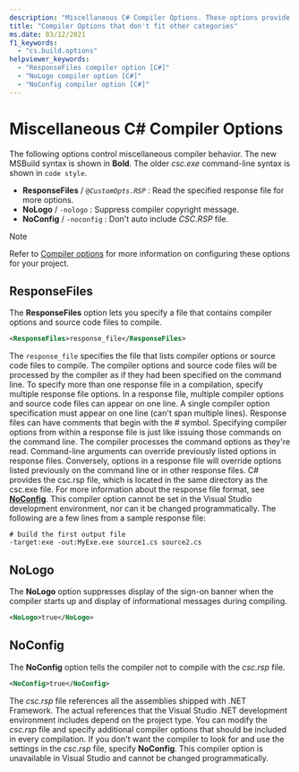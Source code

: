 ```yaml
---
description: "Miscellaneous C# Compiler Options. These options provide general options to the compiler."
title: "Compiler Options that don't fit other categories"
ms.date: 03/12/2021
f1_keywords: 
  - "cs.build.options"
helpviewer_keywords: 
  - "ResponseFiles compiler option [C#]"
  - "NoLogo compiler option [C#]"
  - "NoConfig compiler option [C#]"
---
```

# Miscellaneous C# Compiler Options

The following options control miscellaneous compiler behavior. The new MSBuild syntax is shown in **Bold**. The older *csc.exe* command-line syntax is shown in `code style`.

- **ResponseFiles** / <code>@*CustomOpts.RSP*</code> : Read the specified response file for more options.
- **NoLogo** / `-nologo` : Suppress compiler copyright message.
- **NoConfig** / `-noconfig` : Don't auto include *CSC.RSP* file.

> [!NOTE]
> Refer to [Compiler options](index.md#how-to-set-options) for more information on configuring these options for your project.

## ResponseFiles

The **ResponseFiles** option lets you specify a file that contains compiler options and source code files to compile.

```xml
<ResponseFiles>response_file</ResponseFiles>
```

The `response_file` specifies the file that lists compiler options or source code files to compile. The compiler options and source code files will be processed by the compiler as if they had been specified on the command line. To specify more than one response file in a compilation, specify multiple response file options. In a response file, multiple compiler options and source code files can appear on one line. A single compiler option specification must appear on one line (can't span multiple lines). Response files can have comments that begin with the # symbol. Specifying compiler options from within a response file is just like issuing those commands on the command line. The compiler processes the command options as they're read. Command-line arguments can override previously listed options in response files. Conversely, options in a response file will override options listed previously on the command line or in other response files. C# provides the csc.rsp file, which is located in the same directory as the csc.exe file. For more information about the response file format, see [**NoConfig**](#noconfig). This compiler option cannot be set in the Visual Studio development environment, nor can it be changed programmatically. The following are a few lines from a sample response file:

```console
# build the first output file
-target:exe -out:MyExe.exe source1.cs source2.cs
```

## NoLogo

The **NoLogo** option suppresses display of the sign-on banner when the compiler starts up and display of informational messages during compiling.

```xml
<NoLogo>true</NoLogo>
```

## NoConfig

The **NoConfig** option tells the compiler not to compile with the *csc.rsp* file.

```xml
<NoConfig>true</NoConfig>
```

The *csc.rsp* file references all the assemblies shipped with .NET Framework. The actual references that the Visual Studio .NET development environment includes depend on the project type. You can modify the *csc.rsp* file and specify additional compiler options that should be included in every compilation. If you don't want the compiler to look for and use the settings in the *csc.rsp* file, specify **NoConfig**. This compiler option is unavailable in Visual Studio and cannot be changed programmatically.
